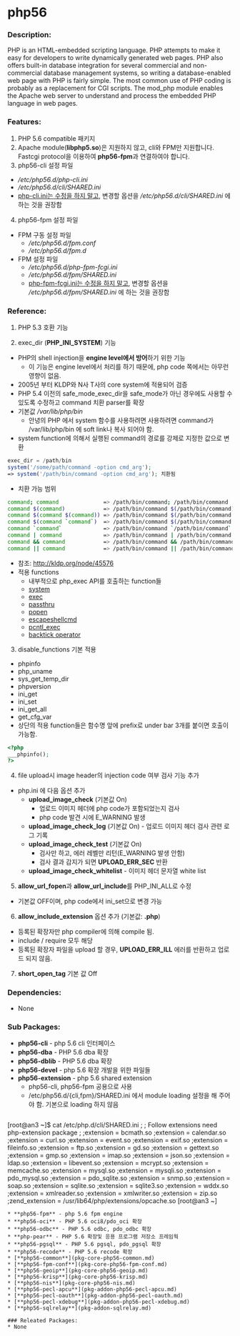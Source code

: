 # php56

### Description:
PHP is an HTML-embedded scripting language.  PHP attempts to make it
easy for developers to write dynamically generated web pages.  PHP
also offers built-in database integration for several commercial
and non-commercial database management systems, so writing a
database-enabled web page with PHP is fairly simple.  The most
common use of PHP coding is probably as a replacement for CGI
scripts.  The mod_php module enables the Apache web server to
understand and process the embedded PHP language in web pages.

### Features:
1. PHP 5.6 compatible 패키지
2. Apache module(**libphp5.so**)은 지원하지 않고, cli와 FPM만 지원합니다. Fastcgi protocol을 이용하여 **php56-fpm**과 연결하여야 합니다.
3. php56-cli 설정 파일
 * _/etc/php56.d/php-cli.ini_
 * _/etc/php56.d/cli/SHARED.ini_
 * <u>php-cli.ini는 수정을 하지 말고</u>, 변경할 옵션을 _/etc/php56.d/cli/SHARED.ini_ 에 하는 것을 권장함
4. php56-fpm 설정 파일
 * FPM 구동 설정 파일
    * _/etc/php56.d/fpm.conf_
    * _/etc/php56.d/fpm.d_
 * FPM 설정 파일
    * _/etc/php56.d/php-fpm-fcgi.ini_
    * _/etc/php56.d/fpm/SHARED.ini_
    * <u>php-fpm-fcgi.ini는 수정을 하지 말고</u>, 변경할 옵션을 _/etc/php56.d/fpm/SHARED.ini_ 에 하는 것을 권장함

### Reference:
1. PHP 5.3 호환 기능

2. exec_dir (**PHP_INI_SYSTEM**) 기능
 * PHP의 shell injection을 **engine level에서 방어**하기 위한 기능
     * 이 기능은 engine level에서 처리를 하기 때문에, php code 쪽에서는 아무런 영향이 없음.
 * 2005년 부터 KLDP와 N사 T사의 core system에 적용되어 검증
 * PHP 5.4 이전의 safe_mode_exec_dir을 safe_mode가 아닌 경우에도 사용할 수 있도록 수정하고 command 치환 parser를 확장
 * 기본값 _/var/lib/php/bin_
    * 안녕의 PHP 에서 system 함수를 사용하려면 사용하려면 command가 /var/lib/php/bin 에 soft link나 복사 되어야 함.
 * system function에 의해서 실행된 command의 경로를 강제로 지정한 값으로 변환
 ```php
 exec_dir = /path/bin
 system('/some/path/command -option cmd_arg');
 => system('/path/bin/command -option cmd_arg'); 치환됨
 ```
 * 치환 가능 범위
 ```bash
 command; command              => /path/bin/command; /path/bin/command
 command $(command)            => /path/bin/command $(/path/bin/command)
 command $(command $(command)) => /path/bin/command $(/path/bin/command $(/path/bin/command))
 command $(command `command`)  => /path/bin/command $(/path/bin/command `/path/bin/command`)
 command `command`             => /path/bin/command `/path/bin/command`
 command | command             => /path/bin/command | /path/bin/command
 command && command            => /path/bin/command && /path/bin/command
 command || command            => /path/bin/command || /path/bin/command
 ```
  * 참조: http://kldp.org/node/45576
  * 적용 functions
    * 내부적으로 php_exec API를 호출하는 function들
    * [system](http://php.net/manual/kr/function.system.php)
    * [exec](http://php.net/manual/kr/function.exec.php)
    * [passthru](http://php.net/manual/kr/function.passthru.php)
    * [popen](http://php.net/manual/kr/function.popen.php)
    * [escapeshellcmd](http://php.net/manual/kr/function.escapeshellcmd.php)
    * [pcntl_exec](http://php.net/manual/kr/function.pcntl-exec.php)
    * [backtick operator](http://php.net/manual/kr/language.operators.execution.php)
3. disable_functions 기본 적용
 * phpinfo
 * php_uname
 * sys_get_temp_dir
 * phpversion
 * ini_get
 * ini_set
 * ini_get_all
 * get_cfg_var
 * 상단의 적용 function들은 함수명 앞에 prefix로 under bar 3개를 붙이면 호출이 가능함.
 ```php
 <?php
 ___phpinfo();
 ?>
 ```
4. file upload시 image header의 injection code 여부 검사 기능 추가
 * php.ini 에 다음 옵션 추가
     * **upload_image_check** (기본값 On)
         * 업로드 이미지 헤더에 php code가 포함되었는지 검사
         * php code 발견 시에 E_WARNING 발생
     * **upload_image_check_log** (기본값 On) - 업로드 이미지 헤더 검사 관련 로그 기록
     * **upload_image_check_test** (기본값 On)
         * 검사만 하고, 에러 레벨만 리턴(E_WARNING 발생 안함)
         * 검사 결과 감지가 되면 **UPLOAD_ERR_SEC** 반환
     * **upload_image_check_whitelist** - 이미지 헤더 문자열 white list
5. **allow_url_fopen**과 **allow_url_include**를 PHP_INI_ALL로 수정
 * 기본값 OFF이며, php code에서 ini_set으로 변경 가능
6. **allow_include_extension** 옵션 추가 (기본값: **.php**)
 * 등록된 확장자만 php compiler에 의해 compile 됨.
 * include / require 모두 해당
 * 등록된 확장자 파일을 upload 할 경우, **UPLOAD_ERR_ILL** 에러를 반환하고 업로드 되지 않음.
7. **short_open_tag** 기본 값 Off

### Dependencies:
* None

### Sub Packages:
* **php56-cli** - php 5.6 cli 인터페이스
* **php56-dba** - PHP 5.6 dba 확장
* **php56-dblib** - PHP 5.6 dba 확장
* **php56-devel** - php 5.6 확장 개발을 위한 파일들
* **php56-extension** - php 5.6 shared extension
  * php56-cli, php56-fpm 공용으로 사용
  * /etc/php56.d/{cli,fpm}/SHARED.ini 에서 module loading 설정을 해 주어야 함. 기본으로 loading 하지 않음
  ```bash
[root@an3 ~]$ cat /etc/php.d/cli/SHARED.ini
;
; Follow extensions need php-extension package
;
;extension = bcmath.so
;extension = calendar.so
;extension = curl.so
;extension = event.so
;extension = exif.so
;extension = fileinfo.so
;extension = ftp.so
;extension = gd.so
;extension = gettext.so
;extension = gmp.so
;extension = imap.so
;extension = json.so
;extension = ldap.so
;extension = libevent.so
;extension = mcrypt.so
;extension = memcache.so
;extension = mysql.so
;extension = mysqli.so
;extension = pdo_mysql.so
;extension = pdo_sqlite.so
;extension = snmp.so
;extension = soap.so
;extension = sqlite.so
;extension = sqlite3.so
;extension = wddx.so
;extension = xmlreader.so
;extension = xmlwriter.so
;extension = zip.so
;zend_extension = /usr/lib64/php/extensions/opcache.so
[root@an3 ~]
```
* **php56-fpm** - php 5.6 fpm engine
* **php56-oci** - PHP 5.6 oci8/pdo_oci 확장
* **php56-odbc** - PHP 5.6 odbc, pdo_odbc 확장
* **php-pear** - PHP 5.6 확장및 응용 프로그램 저장소 프레임웍
* **php56-pgsql** - PHP 5.6 pgsql, pdo_pgsql 확장
* **php56-recode** - PHP 5.6 recode 확장
* [**php56-common**](pkg-core-php56-common.md)
* [**php56-fpm-conf**](pkg-core-php56-fpm-conf.md)
* [**php56-geoip**](pkg-core-php56-geoip.md)
* [**php56-krisp**](pkg-core-php56-krisp.md)
* [**php56-nis**](pkg-core-php56-nis.md)
* [**php56-pecl-apcu**](pkg-addon-php56-pecl-apcu.md)
* [**php56-pecl-oauth**](pkg-addon-php56-pecl-oauth.md)
* [**php56-pecl-xdebug**](pkg-addon-php56-pecl-xdebug.md)
* [**php56-sqlrelay**](pkg-addon-sqlrelay.md)

### Releated Packages:
* None